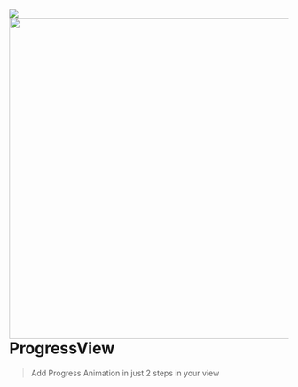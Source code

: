 <img src="https://github.com/jwd-ali/TidalTestProject/blob/master/images/header/header.png">
<img align="right" src="https://github.com/jwd-ali/ProgressView/blob/master/Images/ezgif.com-video-to-gif-29.gif"  height = "580"/>

# ProgressView
> Add Progress Animation in just 2 steps in your view
